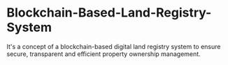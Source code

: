 # Blockchain-Based-Land-Registry-System
It's a concept of a blockchain-based digital land registry system to ensure secure, transparent and efficient property ownership management.
